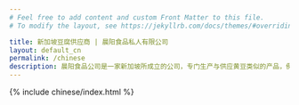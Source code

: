 ```yaml
---
# Feel free to add content and custom Front Matter to this file.
# To modify the layout, see https://jekyllrb.com/docs/themes/#overriding-theme-defaults

title: 新加坡豆腐供应商 | 晨阳食品私人有限公司‎
layout: default_cn
permalink: /chinese
description: 晨阳食品公司是一家新加坡所成立的公司，专门生产与供应黄豆类似的产品，例如油炸，充填豆腐与板豆腐。 
---
```


{% include chinese/index.html %}